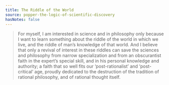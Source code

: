 ```yaml
---
title: The Riddle of the World
source: popper-the-logic-of-scientific-discovery
hasNotes: false
---
```


> For myself, I am interested in science and in philosophy only because
>   I want to learn something about the riddle of the world in which we live,
>   and the riddle of man’s knowledge of that world.
> And I believe that only a revival of interest in these riddles can save the sciences and philosophy from
>   narrow specialization and from an obscurantist faith in the expert’s special skill,
>   and in his personal knowledge and authority;
>   a faith that so well fits our ‘post-rationalist’ and ‘post-critical’ age,
>   proudly dedicated to the destruction of the tradition of rational philosophy, and of rational thought itself.
